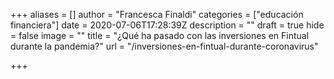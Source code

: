 +++
aliases = []
author = "Francesca Finaldi"
categories = ["educación financiera"]
date = 2020-07-06T17:28:39Z
description = ""
draft = true
hide = false
image = ""
title = "¿Qué ha pasado con las inversiones en Fintual durante la pandemia?"
url = "/inversiones-en-fintual-durante-coronavirus"

+++
